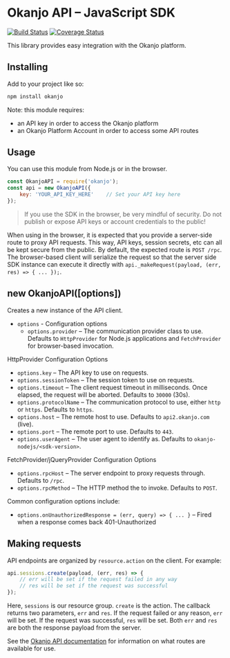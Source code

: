 # Okanjo API – JavaScript SDK

[![Build Status](https://travis-ci.org/Okanjo/okanjo-nodejs.svg?branch=master)](https://travis-ci.org/Okanjo/okanjo-nodejs) [![Coverage Status](https://coveralls.io/repos/github/Okanjo/okanjo-nodejs/badge.svg?branch=master)](https://coveralls.io/github/Okanjo/okanjo-nodejs?branch=master)

This library provides easy integration with the Okanjo platform.

## Installing

Add to your project like so: 

```sh
npm install okanjo
```

Note: this module requires: 

* an API key in order to access the Okanjo platform
* an Okanjo Platform Account in order to access some API routes 

## Usage

You can use this module from Node.js or in the browser. 

```js
const OkanjoAPI = require('okanjo'); 
const api = new OkanjoAPI({
    key: 'YOUR_API_KEY_HERE'    // Set your API key here
});
```

> If you use the SDK in the browser, be very mindful of security. 
> Do not publish or expose API keys or account credentials to the public!

When using in the browser, it is expected that you provide a server-side route to proxy API requests. 
This way, API keys, session secrets, etc can all be kept secure from the public. 
By default, the expected route is `POST /rpc`. The browser-based client will serialize the request so that the server
side SDK instance can execute it directly with `api._makeRequest(payload, (err, res) => { ... });`.

## new OkanjoAPI([options])
Creates a new instance of the API client.
* `options` - Configuration options
  * `options.provider` – The communication provider class to use. Defaults to `HttpProvider` for Node.js applications and `FetchProvider` for browser-based invocation.
  
HttpProvider Configuration Options
* `options.key` – The API key to use on requests.   
* `options.sessionToken` – The session token to use on requests.
* `options.timeout` – The client request timeout in milliseconds. Once elapsed, the request will be aborted. Defaults to `30000` (30s).
* `options.protocolName` – The communication protocol to use, either `http` or `https`. Defaults to `https`.
* `options.host` – The remote host to use. Defaults to `api2.okanjo.com` (live).  
* `options.port` – The remote port to use. Defaults to `443`.
* `options.userAgent` – The user agent to identify as. Defaults to `okanjo-nodejs/<sdk-version>`.

FetchProvider/jQueryProvider Configuration Options
* `options.rpcHost` – The server endpoint to proxy requests through. Defaults to `/rpc`. 
* `options.rpcMethod` – The HTTP method the to invoke. Defaults to `POST`.

Common configuration options include:
* `options.onUnauthorizedResponse = (err, query) => { ... }` – Fired when a response comes back 401-Unauthorized

## Making requests

API endpoints are organized by `resource.action` on the client. For example:

```js
api.sessions.create(payload, (err, res) => {
    // err will be set if the request failed in any way
    // res will be set if the request was successful 
});
```

Here, `sessions` is our resource group. `create` is the action. 
The callback returns two parameters, `err` and `res`. If the request failed or any reason, `err` will be set. 
If the request was successful, `res` will be set. Both `err` and `res` are both the response payload from the server.

See the [Okanjo API documentation](https://developer.okanjo.com/api) for information on what routes are available for use.